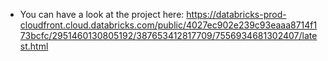 - You can have a look at the project here: https://databricks-prod-cloudfront.cloud.databricks.com/public/4027ec902e239c93eaaa8714f173bcfc/2951460130805192/387653412817709/7556934681302407/latest.html
